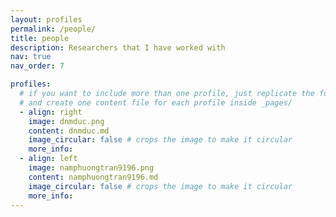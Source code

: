 ```yaml
---
layout: profiles
permalink: /people/
title: people
description: Researchers that I have worked with
nav: true
nav_order: 7

profiles:
  # if you want to include more than one profile, just replicate the following block
  # and create one content file for each profile inside _pages/
  - align: right
    image: dnmduc.png
    content: dnmduc.md
    image_circular: false # crops the image to make it circular
    more_info:
  - align: left
    image: namphuongtran9196.png
    content: namphuongtran9196.md
    image_circular: false # crops the image to make it circular
    more_info:
---
```

